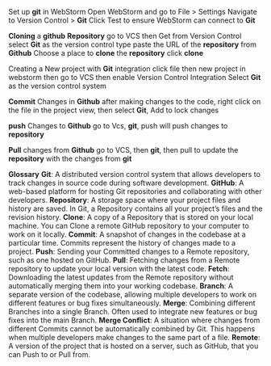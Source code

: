 Set up **git** in WebStorm
  Open WebStorm and go to File > Settings
  Navigate to Version Control > **Git**
  Click Test to ensure WebStorm can connect to **Git**

**Cloning** a **github** **Repository**
  go to VCS then Get from Version Control
  select **Git** as the version control type
  paste the URL of the **repository** from **Github**
  Choose a place to **clone** the **repository**
  click **clone**

Creating a New project with **Git** integration
  click file then new project in webstorm
  then go to VCS then enable Version Control Integration
  Select **Git** as the version control system

**Commit** Changes in **Github**
  after making changes to the code, right click on the file in the project view, then select **Git**, Add to lock changes

**push** Changes to **Github**
  go to Vcs, **git**, push
  will push changes to **repository**

**Pull** changes from **Github**
  go to VCS, then **git**, then pull to update the **repository** with the changes from **git**



**Glossary**
**Git**: A distributed version control system that allows developers to track changes in source code during software development.
**GitHub**: A web-based platform for hosting Git repositories and collaborating with other developers.
**Repository**: A storage space where your project files and history are saved. In Git, a Repository contains all your project’s files and the revision history.
**Clone**: A copy of a Repository that is stored on your local machine. You can Clone a remote GitHub repository to your computer to work on it locally.
**Commit**: A snapshot of changes in the codebase at a particular time. Commits represent the history of changes made to a project.
**Push**: Sending your Committed changes to a Remote repository, such as one hosted on GitHub.
**Pull**: Fetching changes from a Remote repository to update your local version with the latest code.
**Fetch**: Downloading the latest updates from the Remote repository without automatically merging them into your working codebase.
**Branch**: A separate version of the codebase, allowing multiple developers to work on different features or bug fixes simultaneously.
**Merge**: Combining different Branches into a single Branch. Often used to integrate new features or bug fixes into the main Branch.
****Merge** Conflict**: A situation where changes from different Commits cannot be automatically combined by Git. This happens when multiple developers make changes to the same part of a file.
**Remote**: A version of the project that is hosted on a server, such as GitHub, that you can Push to or Pull from.
